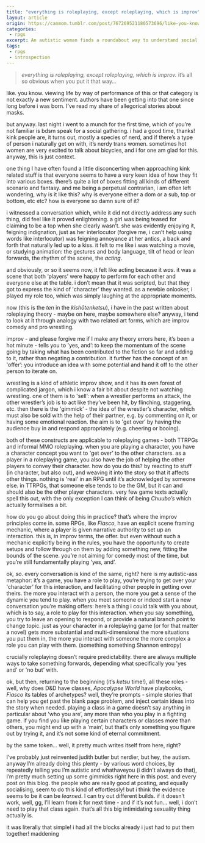 ```yaml
---
title: "everything is roleplaying, except roleplaying, which is improv"
layout: article
origin: https://canmom.tumblr.com/post/767269521180573696/like-you-know-viewing-life-by-way-of-performance
categories:
 - rpgs
excerpt: An autistic woman finds a roundabout way to understand social life through a kishōtenketsu connecting RPGs, improv, wrestling, and kink.
tags:
 - rpgs
 - introspection
---
```

> <em>everything is roleplaying, except roleplaying, which is improv.</em> it’s all so obvious when you put it that way…

like. you know. viewing life by way of performance of this or that category is not exactly a new sentiment. authors have been getting into that one since long before i was born. I’ve read my share of allegorical stories about masks.

but anyway. last night i went to a munch for the first time, which of you’re not familiar is bdsm speak for a social gathering. i had a good time, thanks! kink people are, it turns out, mostly a species of nerd, and if there’s a type of person i naturally get on with, it’s nerdy trans women. sometimes hot women are very excited to talk about bicycles, and i for one am glad for this. anyway, this is just context.

one thing I have often found a little disconcerting when approaching kink related stuff is that everyone seems to have a very keen idea of how they fit into various boxes. there’s quite a lot of boxes fitting all kinds of different scenario and fantasy. and me being a perpetual contrarian, i am often left wondering, why is it like this? why is everyone either a dom or a sub, top or bottom, etc etc? how is everyone so damn sure of it?

i witnessed a conversation which, while it did not directly address any such thing, did feel like it proved enlightening. a girl was being teased for claiming to be a top when she clearly wasn’t. she was evidently enjoying it, feigning indignation, just as her interlocutor (forgive me, i can’t help using words like interlocutor) was feigning annoyance at her antics, a back and forth that naturally led up to a kiss. it felt to me like i was watching a movie, or studying animation: the gestures and body language, tilt of head or lean forwards, the rhythm of the scene, the <em>acting</em>.

and obviously, or so it seems now, it felt like acting because it <em>was</em>. it was a scene that both ‘players’ were happy to perform for each other and everyone else at the table. i don’t mean that it was scripted, but that they got to express the kind of 'character’ they wanted. as a newbie onlooker, i played my role too, which was simply laughing at the appropriate moments.

now (this is the <i>ten</i> in the <i>kishōtenketsu</i>), i have in the past written about roleplaying theory - maybe on here, maybe somewhere else? anyway, i tend to look at it through analogy with two related art forms, which are improv comedy and pro wrestling.

improv - and please forgive me if I make any theory errors here, it’s been a hot minute - tells you to 'yes, and’: to keep the momentum of the scene going by taking what has been contributed to the fiction so far and adding to it, rather than negating a contribution. it further has the concept of an 'offer’: you introduce an idea with some potential and hand it off to the other person to iterate on.

wrestling is a kind of athletic improv show, and it has its own forest of complicated jargon, which i know a fair bit about despite not watching wrestling. one of them is to 'sell’: when a wrestler performs an attack, the other wrestler’s job is to act like they’ve been hit, by flinching, staggering, etc. then there is the 'gimmick’ - the idea of the wrestler’s character, which must also be sold with the help of their partner, e.g. by commenting on it, or having some emotional reaction. the aim is to 'get over’ by having the audience buy in and respond appropriately (e.g. cheering or booing).

both of these constructs are applicable to roleplaying games - both TTRPGs and informal MMO roleplaying. when you are playing a character, you have a character concept you want to 'get over’ to the other characters. as a player in a roleplaying game, you also have the job of helping the other players to convey their character. how do you do this? by reacting to stuff (in character, but also out), and weaving it into the story so that it affects other things. nothing is 'real’ in an RPG until it’s acknowledged by someone else. in TTRPGs, that someone else tends to be the GM, but it can and should also be the other player characters. very few game texts actually spell this out, with the only exception I can think of being <em>Chuubo’s</em> which actually formalises a bit.

how do you go about doing this in practice? that’s where the improv principles come in. some RPGs, like <cite>Fiasco</cite>, have an explicit scene framing mechanic, where a player is given narrative authority to set up an interaction. this is, in improv terms, the offer. but even without such a mechanic explicitly being in the rules, you have the opportunity to create setups and follow through on them by adding something new, fitting the bounds of the scene. you’re not aiming for comedy most of the time, but you’re still fundamentally playing 'yes, and’.

ok<em>, so</em>. every conversation is kind of the same, right? here is my autistic-ass metaphor: it’s a game, you have a role to play, you’re trying to get over your 'character’ for this interaction, and facilitating other people in getting over theirs. the more you interact with a person, the more you get a sense of the dynamic you tend to play. when you meet someone or indeed start a new conversation you’re making offers: here’s a thing i could talk with you about, which is to say, a role to play for this interaction. when you say something, you try to leave an opening to respond, or provide a natural branch point to change topic. just as your character in a roleplaying game (or for that matter a novel) gets more substantial and multi-dimensional the more situations you put them in, the more you interact with someone the more complex a role you can play with them. (something something Shannon entropy)

crucially roleplaying doesn’t require predictability. there are always multiple ways to take something forwards, depending what specifically you 'yes and’ or 'no but’ with.

ok, but then, returning to the beginning (it’s <i>ketsu</i> time!), all these roles - well, why does D&amp;D have classes, <em>Apocalypse World</em> have playbooks, <em>Fiasco</em> its tables of archetypes? well, they’re prompts - simple stories that can help you get past the blank page problem, and inject certain ideas into the story when needed. playing a class in a game doesn’t say anything in particular about 'who you are’, any more than who you play in a fighting game. if you find you like playing certain characters or classes more than others, you might end up with a 'main’, but that’s only something you figure out by trying it, and it’s not some kind of eternal commitment.

by the same token… well, it pretty much writes itself from here, right?

I’ve probably just reinvented judith butler but nerdier, but hey, the autism. anyway I’m already doing this plenty - by various word choices, by repeatedly telling you I’m autistic and whathaveyou (i didn’t always do that), I’m pretty much setting up some gimmicks right here in this post. and every post on this blog. the people who are really good at posting, and equally socialising, seem to do this kind of effortlessly! but i think the evidence seems to be it can be <em>learned</em>. I can try out different builds. if it doesn’t work, well, gg, I’ll learn from it for next time - and if it’s not fun… well, i don’t need to play that class again. that’s all this big intimidating sexuality thing actually is.

it was literally that simple! i had all the blocks already i just had to put them together! maddening